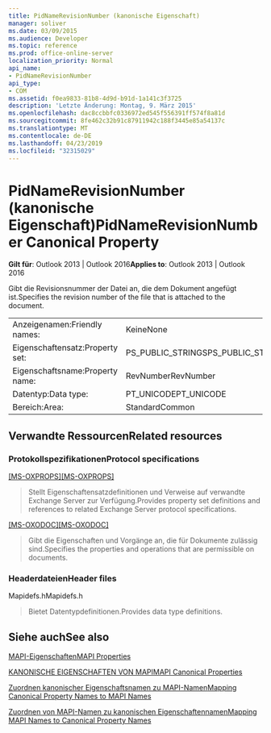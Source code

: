 ```yaml
---
title: PidNameRevisionNumber (kanonische Eigenschaft)
manager: soliver
ms.date: 03/09/2015
ms.audience: Developer
ms.topic: reference
ms.prod: office-online-server
localization_priority: Normal
api_name:
- PidNameRevisionNumber
api_type:
- COM
ms.assetid: f0ea9833-81b8-4d9d-b91d-1a141c3f3725
description: 'Letzte Änderung: Montag, 9. März 2015'
ms.openlocfilehash: dac8ccbbfc0336972ed545f556391ff574f8a81d
ms.sourcegitcommit: 8fe462c32b91c87911942c188f3445e85a54137c
ms.translationtype: MT
ms.contentlocale: de-DE
ms.lasthandoff: 04/23/2019
ms.locfileid: "32315029"
---
```

# <a name="pidnamerevisionnumber-canonical-property"></a><span data-ttu-id="bf12e-103">PidNameRevisionNumber (kanonische Eigenschaft)</span><span class="sxs-lookup"><span data-stu-id="bf12e-103">PidNameRevisionNumber Canonical Property</span></span>

  
  
<span data-ttu-id="bf12e-104">**Gilt für**: Outlook 2013 | Outlook 2016</span><span class="sxs-lookup"><span data-stu-id="bf12e-104">**Applies to**: Outlook 2013 | Outlook 2016</span></span> 
  
<span data-ttu-id="bf12e-105">Gibt die Revisionsnummer der Datei an, die dem Dokument angefügt ist.</span><span class="sxs-lookup"><span data-stu-id="bf12e-105">Specifies the revision number of the file that is attached to the document.</span></span>
  
|||
|:-----|:-----|
|<span data-ttu-id="bf12e-106">Anzeigenamen:</span><span class="sxs-lookup"><span data-stu-id="bf12e-106">Friendly names:</span></span>  <br/> |<span data-ttu-id="bf12e-107">Keine</span><span class="sxs-lookup"><span data-stu-id="bf12e-107">None</span></span>  <br/> |
|<span data-ttu-id="bf12e-108">Eigenschaftensatz:</span><span class="sxs-lookup"><span data-stu-id="bf12e-108">Property set:</span></span>  <br/> |<span data-ttu-id="bf12e-109">PS_PUBLIC_STRINGS</span><span class="sxs-lookup"><span data-stu-id="bf12e-109">PS_PUBLIC_STRINGS</span></span>  <br/> |
|<span data-ttu-id="bf12e-110">Eigenschaftsname:</span><span class="sxs-lookup"><span data-stu-id="bf12e-110">Property name:</span></span>  <br/> |<span data-ttu-id="bf12e-111">RevNumber</span><span class="sxs-lookup"><span data-stu-id="bf12e-111">RevNumber</span></span>  <br/> |
|<span data-ttu-id="bf12e-112">Datentyp:</span><span class="sxs-lookup"><span data-stu-id="bf12e-112">Data type:</span></span>  <br/> |<span data-ttu-id="bf12e-113">PT_UNICODE</span><span class="sxs-lookup"><span data-stu-id="bf12e-113">PT_UNICODE</span></span>  <br/> |
|<span data-ttu-id="bf12e-114">Bereich:</span><span class="sxs-lookup"><span data-stu-id="bf12e-114">Area:</span></span>  <br/> |<span data-ttu-id="bf12e-115">Standard</span><span class="sxs-lookup"><span data-stu-id="bf12e-115">Common</span></span>  <br/> |
   
## <a name="related-resources"></a><span data-ttu-id="bf12e-116">Verwandte Ressourcen</span><span class="sxs-lookup"><span data-stu-id="bf12e-116">Related resources</span></span>

### <a name="protocol-specifications"></a><span data-ttu-id="bf12e-117">Protokollspezifikationen</span><span class="sxs-lookup"><span data-stu-id="bf12e-117">Protocol specifications</span></span>

<span data-ttu-id="bf12e-118">[[MS-OXPROPS]](https://msdn.microsoft.com/library/f6ab1613-aefe-447d-a49c-18217230b148%28Office.15%29.aspx)</span><span class="sxs-lookup"><span data-stu-id="bf12e-118">[[MS-OXPROPS]](https://msdn.microsoft.com/library/f6ab1613-aefe-447d-a49c-18217230b148%28Office.15%29.aspx)</span></span>
  
> <span data-ttu-id="bf12e-119">Stellt Eigenschaftensatzdefinitionen und Verweise auf verwandte Exchange Server zur Verfügung.</span><span class="sxs-lookup"><span data-stu-id="bf12e-119">Provides property set definitions and references to related Exchange Server protocol specifications.</span></span>
    
<span data-ttu-id="bf12e-120">[[MS-OXODOC]](https://msdn.microsoft.com/library/103007c8-5066-4bed-84e3-4465907af098%28Office.15%29.aspx)</span><span class="sxs-lookup"><span data-stu-id="bf12e-120">[[MS-OXODOC]](https://msdn.microsoft.com/library/103007c8-5066-4bed-84e3-4465907af098%28Office.15%29.aspx)</span></span>
  
> <span data-ttu-id="bf12e-121">Gibt die Eigenschaften und Vorgänge an, die für Dokumente zulässig sind.</span><span class="sxs-lookup"><span data-stu-id="bf12e-121">Specifies the properties and operations that are permissible on documents.</span></span>
    
### <a name="header-files"></a><span data-ttu-id="bf12e-122">Headerdateien</span><span class="sxs-lookup"><span data-stu-id="bf12e-122">Header files</span></span>

<span data-ttu-id="bf12e-123">Mapidefs.h</span><span class="sxs-lookup"><span data-stu-id="bf12e-123">Mapidefs.h</span></span>
  
> <span data-ttu-id="bf12e-124">Bietet Datentypdefinitionen.</span><span class="sxs-lookup"><span data-stu-id="bf12e-124">Provides data type definitions.</span></span>
    
## <a name="see-also"></a><span data-ttu-id="bf12e-125">Siehe auch</span><span class="sxs-lookup"><span data-stu-id="bf12e-125">See also</span></span>



[<span data-ttu-id="bf12e-126">MAPI-Eigenschaften</span><span class="sxs-lookup"><span data-stu-id="bf12e-126">MAPI Properties</span></span>](mapi-properties.md)
  
[<span data-ttu-id="bf12e-127">KANONISCHE EIGENSCHAFTEN VON MAPI</span><span class="sxs-lookup"><span data-stu-id="bf12e-127">MAPI Canonical Properties</span></span>](mapi-canonical-properties.md)
  
[<span data-ttu-id="bf12e-128">Zuordnen kanonischer Eigenschaftsnamen zu MAPI-Namen</span><span class="sxs-lookup"><span data-stu-id="bf12e-128">Mapping Canonical Property Names to MAPI Names</span></span>](mapping-canonical-property-names-to-mapi-names.md)
  
[<span data-ttu-id="bf12e-129">Zuordnen von MAPI-Namen zu kanonischen Eigenschaftennamen</span><span class="sxs-lookup"><span data-stu-id="bf12e-129">Mapping MAPI Names to Canonical Property Names</span></span>](mapping-mapi-names-to-canonical-property-names.md)

